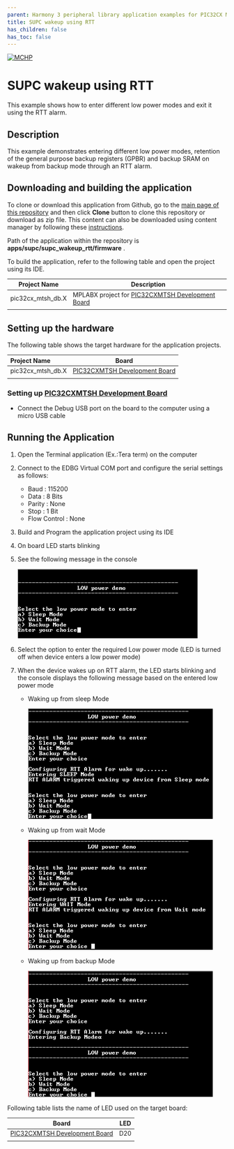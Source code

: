 ```yaml
---
parent: Harmony 3 peripheral library application examples for PIC32CX MT family
title: SUPC wakeup using RTT 
has_children: false
has_toc: false
---
```


[![MCHP](https://www.microchip.com/ResourcePackages/Microchip/assets/dist/images/logo.png)](https://www.microchip.com)

# SUPC wakeup using RTT

This example shows how to enter different low power modes and exit it using the RTT alarm.

## Description

This example demonstrates entering different low power modes, retention of the general purpose backup registers (GPBR) and backup SRAM on wakeup from backup mode through an RTT alarm.

## Downloading and building the application

To clone or download this application from Github, go to the [main page of this repository](https://github.com/Microchip-MPLAB-Harmony/csp_apps_pic32cx_mt) and then click **Clone** button to clone this repository or download as zip file.
This content can also be downloaded using content manager by following these [instructions](https://github.com/Microchip-MPLAB-Harmony/contentmanager/wiki).

Path of the application within the repository is **apps/supc/supc_wakeup_rtt/firmware** .

To build the application, refer to the following table and open the project using its IDE.

| Project Name      | Description                                    |
| ----------------- | ---------------------------------------------- |
| pic32cx_mtsh_db.X | MPLABX project for [PIC32CXMTSH Development Board](https://www.microchip.com/en-us/development-tool/PIC32CXMTSH-DB) |
|||

## Setting up the hardware

The following table shows the target hardware for the application projects.

| Project Name| Board|
|:---------|:---------:|
| pic32cx_mtsh_db.X | [PIC32CXMTSH Development Board](https://www.microchip.com/en-us/development-tool/PIC32CXMTSH-DB)
|||

### Setting up [PIC32CXMTSH Development Board](https://www.microchip.com/en-us/development-tool/PIC32CXMTSH-DB)

- Connect the Debug USB port on the board to the computer using a micro USB cable

## Running the Application

1. Open the Terminal application (Ex.:Tera term) on the computer
2. Connect to the EDBG Virtual COM port and configure the serial settings as follows:
    - Baud : 115200
    - Data : 8 Bits
    - Parity : None
    - Stop : 1 Bit
    - Flow Control : None
3. Build and Program the application project using its IDE
4. On board LED starts blinking
5. See the following message in the console

    ![output_1](images/output_supc_wakeup_rtt_1.png)

6. Select the option to enter the required Low power mode (LED is turned off when device enters a low power mode)
7. When the device wakes up on RTT alarm, the LED starts blinking and the console displays the following message based on the entered low power mode

    - Waking up from sleep Mode

        ![output_2](images/output_supc_wakeup_rtt_2.png)

    - Waking up from wait Mode

        ![output_3](images/output_supc_wakeup_rtt_3.png)

    - Waking up from backup Mode

        ![output_4](images/output_supc_wakeup_rtt_4.png)

Following table lists the name of LED used on the target board:

| Board | LED  |
| ----- | --------- |
| [PIC32CXMTSH Development Board](https://www.microchip.com/en-us/development-tool/PIC32CXMTSH-DB) | D20 |
|||

